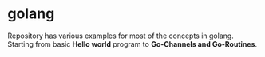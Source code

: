 # golang

Repository has various examples for most of the concepts in golang. Starting from basic **Hello world** program to **Go-Channels and Go-Routines**.
